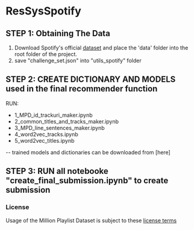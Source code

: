 # ResSysSpotify



## STEP 1: Obtaining The Data
1. Download Spotify's official [dataset](recsys-challenge.spotify.com/dataset) and place the 'data' folder into the root folder of the project. 
2. save "challenge_set.json" into "utils_spotify" folder

## STEP 2: CREATE DICTIONARY AND MODELS used in the final recommender function
RUN:
+ 1_MPD_id_trackuri_maker.ipynb
+ 2_common_titles_and_tracks_maker.ipynb
+ 3_MPD_line_sentences_maker.ipynb
+ 4_word2vec_tracks.ipynb	
+ 5_word2vec_titles.ipynb

-- trained models and dictionaries can be downloaded from [here] 

## STEP 3: RUN all notebooke "create_final_submission.ipynb" to create submission


### License
Usage of the Million Playlist Dataset is subject to these 
[license terms](https://recsys-challenge.spotify.com/license)
